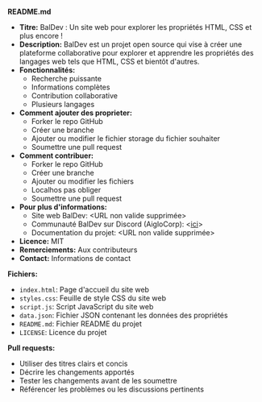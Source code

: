 
**README.md**

* **Titre:** BalDev : Un site web pour explorer les propriétés HTML, CSS et plus encore !
* **Description:** BalDev est un projet open source qui vise à créer une plateforme collaborative pour explorer et apprendre les propriétés des langages web tels que HTML, CSS et bientôt d'autres.
* **Fonctionnalités:**
    * Recherche puissante
    * Informations complètes
    * Contribution collaborative
    * Plusieurs langages
* **Comment ajouter des proprieter:**
    * Forker le repo GitHub
    * Créer une branche
    * Ajouter ou modifier le fichier storage du fichier souhaiter
    * Soumettre une pull request    
* **Comment contribuer:**
    * Forker le repo GitHub
    * Créer une branche
    * Ajouter ou modifier les fichiers
    * Localhos pas obliger 
    * Soumettre une pull request
* **Pour plus d'informations:**
    * Site web BalDev: <URL non valide supprimée>
    * Communauté BalDev sur Discord (AigloCorp): <[ici](https://discord.gg/TX2RHZkk9x)>
    * Documentation du projet: <URL non valide supprimée>
* **Licence:** MIT
* **Remerciements:** Aux contributeurs
* **Contact:** Informations de contact

**Fichiers:**

* `index.html`: Page d'accueil du site web
* `styles.css`: Feuille de style CSS du site web
* `script.js`: Script JavaScript du site web
* `data.json`: Fichier JSON contenant les données des propriétés
* `README.md`: Fichier README du projet
* `LICENSE`: Licence du projet


**Pull requests:**

* Utiliser des titres clairs et concis
* Décrire les changements apportés
* Tester les changements avant de les soumettre
* Référencer les problèmes ou les discussions pertinents

